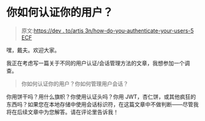 # 你如何认证你的用户？

> 原文:[https://dev . to/artis 3n/how-do-you-authenticate-your-users-5 ECF](https://dev.to/artis3n/how-do-you-authenticate-your-users-5ecf)

嘿，戴夫。欢迎大家。

我正在考虑写一篇关于不同的用户认证/会话管理方法的文章，我想参加一个调查。

> 你如何认证你的用户？你如何管理用户会话？

你用饼干吗？用什么旗帜？你使用认证头吗？你用 JWT，杏仁饼，或其他疯狂的东西吗？如果您在本地存储中使用会话标识符，在这篇文章中不做判断——尽管我将在后续文章中为您解答。请在评论里告诉我！
